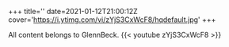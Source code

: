 +++
title=''
date=2021-01-12T21:00:12Z
cover='https://i.ytimg.com/vi/zYjS3CxWcF8/hqdefault.jpg'
+++

All content belongs to GlennBeck.
{{< youtube zYjS3CxWcF8 >}}
